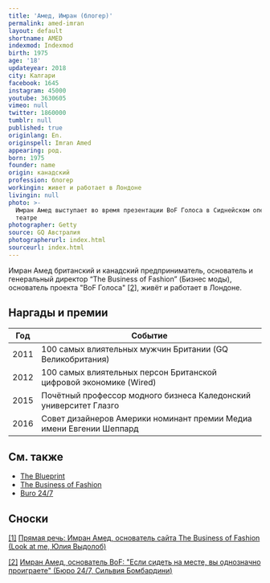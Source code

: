 ```yaml
---
title: 'Амед, Имран (блогер)'
permalink: amed-imran
layout: default
shortname: AMED
indexmod: Indexmod
birth: 1975
age: '18'
updateyear: 2018
city: Калгари
facebook: 1645
instagram: 45000
youtube: 3630605
vimeo: null
twitter: 1860000
tumblr: null
published: true
originlang: En.
originspell: Imran Amed
appearing: род.
born: 1975
founder: name
origin: канадский
profession: блогер
workingin: живет и работает в Лондоне
livingin: null
photo: >-
  Имран Амед выступает во время презентации BoF Голоса в Сиднейском оперном
  театре
photographer: Getty
source: GQ Австралия
photographerurl: index.html
sourceurl: index.html
---
```


Имран Амед британский и канадский предприниматель, основатель и генеральный директор “The Business of Fashion” (Бизнес моды), основатель проекта "BoF Голоса" <span id="a2">[\[2\]](#f2)</span>, живёт и работает в Лондоне.


## Наргады и премии

|Год|Событие|
|----|----|
|2011|100 самых влиятельных мужчин Британии (GQ Великобритания)|
|2012| 100 самых влиятельных персон Британской цифровой экономике (Wired)|
|2015|Почётный профессор модного бизнеса Каледонский университет Глазго|
|2016|Совет дизайнеров Америки номинант премии Медиа имени Евгении Шеппард|


## Cм. также

- [The Blueprint](blueprint-the)
- [The Business of Fashion](business-of-fashion-the)
- [Buro 24/7](buro-24-7)

## Сноски

[[1]](#a1) <span id="f1"></span> [Прямая речь: Имран Амед, основатель сайта The Business of Fashion (Look at me, Юлия Выдолоб)](http://www.lookatme.ru/mag/archive/industry-interview/118417-imran-amed)

[[2]](#a2) <span id="f2"></span> [Имран Амед, основатель BoF: "Если сидеть на месте, вы однозначно проиграете" (Бюро 24/7, Сильвия Бомбардини)](https://www.buro247.ru/fashion/interview/imran-amed.html)

